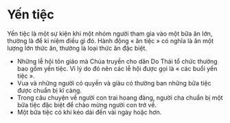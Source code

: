 # Yến tiệc

Yến tiệc là một sự kiện khi một nhóm người tham gia vào một bữa ăn lớn, thường là để kỉ niệm điều gì đó.  Hành động « ăn tiệc » có nghĩa là ăn một lượng lớn thức ăn, thường là loại thức ăn đặc biệt.
- Những lễ hội tôn giáo mà Chúa truyền cho dân Do Thái tổ chức thường bao gồm yến tiệc.  Vì lý do đó nên các lễ hội được gọi là « các buổi yến tiệc ».
- Vua và những người có quyền và giàu có thường ban những bữa tiệc được chuẩn bị kĩ càng.
- Trong câu chuyện về người con trai hoang đàng, người cha chuẩn bị một bữa tiệc đặc biệt để chào mừng người con trở về.
- Một bữa tiệc có khi kéo dài đến vài ngày hoặc hơn.

